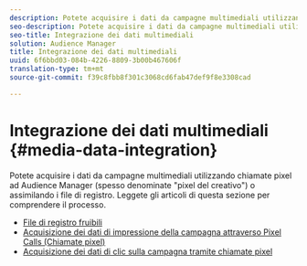 ```yaml
---
description: Potete acquisire i dati da campagne multimediali utilizzando chiamate pixel ad Audience Manager (spesso denominate "pixel del creativo") o assimilando i file di registro.
seo-description: Potete acquisire i dati da campagne multimediali utilizzando chiamate pixel ad Audience Manager (spesso denominate "pixel del creativo") o assimilando i file di registro.
seo-title: Integrazione dei dati multimediali
solution: Audience Manager
title: Integrazione dei dati multimediali
uuid: 6f6bbd03-084b-4226-8809-3b00b467606f
translation-type: tm+mt
source-git-commit: f39c8fbb8f301c3068cd6fab47def9f8e3308cad

---
```



# Integrazione dei dati multimediali {#media-data-integration}

Potete acquisire i dati da campagne multimediali utilizzando chiamate pixel ad Audience Manager (spesso denominate "pixel del creativo") o assimilando i file di registro. Leggete gli articoli di questa sezione per comprendere il processo.

<!-- c_camp_data_int.xml -->

* [File di registro fruibili](/help/using/integration/media-data-integration/actionable-log-files.md)
* [Acquisizione dei dati di impressione della campagna attraverso Pixel Calls (Chiamate pixel)](/help/using/integration/media-data-integration/impression-data-pixels.md)
* [Acquisizione dei dati di clic sulla campagna tramite chiamate pixel](/help/using/integration/media-data-integration/click-data-pixels.md)